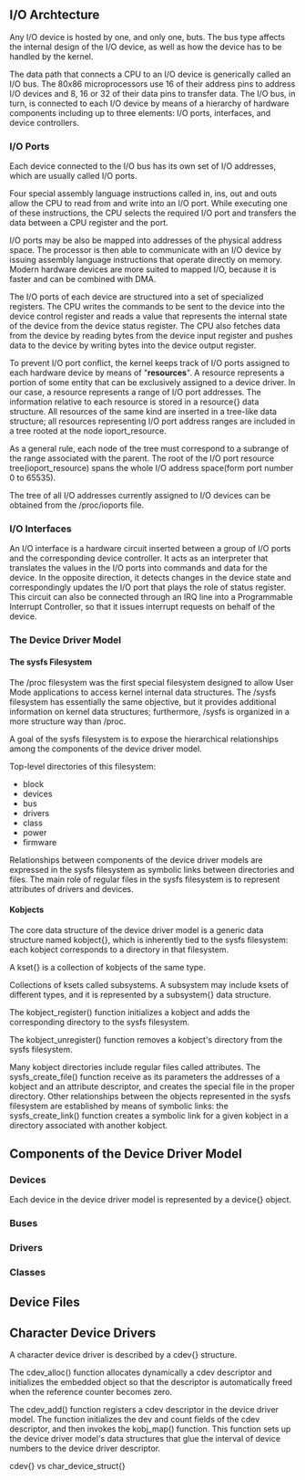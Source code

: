 ## I/O Archtecture

Any I/O device is hosted by one, and only one, buts. The bus type affects the internal design of the I/O device, as well as how the device has to be handled by the kernel.

The data path that connects a CPU to an I/O device is generically called an I/O bus. The 80x86 microprocessors use 16 of their address pins to address I/O devices and 8, 16 or 32 of their data pins to transfer data. The I/O bus, in turn, is connected to each I/O device by means of a hierarchy of hardware components including up to three elements: I/O ports, interfaces, and device controllers.


### I/O Ports

Each device connected to the I/O bus has its own set of I/O addresses, which are usually called I/O ports. 

Four special assembly language instructions called in, ins, out and outs allow the CPU to read from and write into an I/O port. While executing one of these instructions, the CPU selects the required I/O port and transfers the data between a CPU register and the port.

I/O ports may be also be mapped into addresses of the physical address space. The processor is then able to communicate with an I/O device by issuing assembly language instructions that operate directly on memory. Modern hardware devices are more suited to mapped I/O, because it is faster and can be combined with DMA.

The I/O ports of each device are structured into a set of specialized registers. The CPU writes the commands to be sent to the device into the device control register and reads a value that represents the internal state of the device from the device status register. The CPU also fetches data from the device by reading bytes from the device input register and pushes data to the device by writing bytes into the device output register.

To prevent I/O port conflict, the kernel keeps track of I/O ports assigned to each hardware device by means of "**resources**". A resource represents a portion of some entity that can be exclusively assigned to a device driver. In our case, a resource represents a range of I/O port addresses. The information relative to each resource is stored in a resource{} data structure. All resources of the same kind are inserted in a tree-like data structure; all resources representing I/O port address ranges are included in a tree rooted at the node ioport_resource.

As a general rule, each node of the tree must correspond to a subrange of the range associated with the parent. The root of the I/O port resource tree(ioport_resource) spans the whole I/O address space(form port number 0 to 65535).

The tree of all I/O addresses currently assigned to I/O devices can be obtained from the /proc/ioports file.


### I/O Interfaces

An I/O interface is a hardware circuit inserted between a group of I/O ports and the corresponding device controller. It acts as an interpreter that translates the values in the I/O ports into commands and data for the device. In the opposite direction, it detects changes in the device state and correspondingly updates the I/O port that plays the role of status register. This circuit can also be connected through an IRQ line into a Programmable Interrupt Controller, so that it issues interrupt requests on behalf of the device.


### The Device Driver Model


#### The sysfs Filesystem

The /proc filesystem was the first special filesystem designed to allow User Mode applications to access kernel internal data structures. The /sysfs filesystem has essentially the same objective, but it provides additional information on kernel data structures; furthermore, /sysfs is organized in a more structure way than /proc.

A goal of the sysfs filesystem is to expose the hierarchical relationships among the components of the device driver model.

Top-level directories of this filesystem:
+ block
+ devices
+ bus
+ drivers
+ class
+ power
+ firmware

Relationships between components of the device driver models are expressed in the sysfs filesystem as symbolic links between directories and files. The main role of regular files in the sysfs filesystem is to represent attributes of drivers and devices.


#### Kobjects

The core data structure of the device driver model is a generic data structure named kobject{}, which is inherently tied to the sysfs filesystem: each kobject corresponds to a directory in that filesystem.

A kset{} is a collection of kobjects of the same type. 

Collections of ksets called subsystems. A subsystem may include ksets of different types, and it is represented by a subsystem{} data structure.

The kobject_register() function initializes a kobject and adds the corresponding directory to the sysfs filesystem.

The kobject_unregister() function removes a kobject's directory from the sysfs filesystem.

Many kobject directories include regular files called attributes. The sysfs_create_file() function receive as its parameters the addresses of a kobject and an attribute descriptor, and creates the special file in the proper directory. Other relationships between the objects represented in the sysfs filesystem are established by means of symbolic links: the sysfs_create_link() function creates a symbolic link for a given kobject in a directory associated with another kobject.


## Components of the Device Driver Model

### Devices

Each device in the device driver model is represented by a device{} object.

### Buses


### Drivers


### Classes


## Device Files



## Character Device Drivers

A character device driver is described by a cdev{} structure.

The cdev_alloc() function allocates dynamically a cdev descriptor and initializes the embedded object so that the descriptor is automatically freed when the reference counter becomes zero.

The cdev_add() function registers a cdev descriptor in the device driver model. The function initializes the dev and count fields of the cdev descriptor, and then invokes the kobj_map() function. This function sets up the device driver model's data structures that glue the interval of device numbers to the device driver descriptor.


cdev{} vs char_device_struct{}


